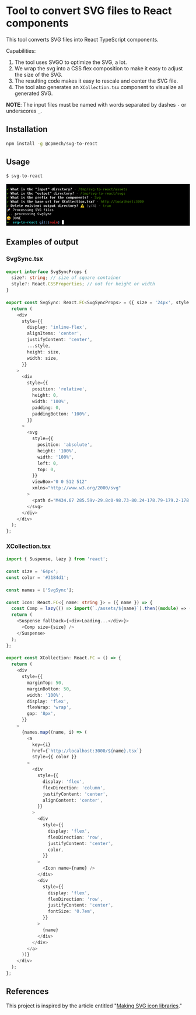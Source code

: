 # Tool to convert SVG files to React components

This tool converts SVG files into React TypeScript components.

Capabilities:

1. The tool uses SVGO to optimize the SVG, a lot.
2. We wrap the svg into a CSS flex composition to make it easy to adjust the size of the SVG.
3. The resulting code makes it easy to rescale and center the SVG file.
4. The tool also generates an `XCollection.tsx` component to visualize all generated SVG.

**NOTE**: The input files must be named with words separated by dashes `-` or underscores `_`.

## Installation

```bash
npm install -g @cpmech/svg-to-react
```

## Usage

```bash
$ svg-to-react
```

![](docs/fig-usage.png)

## Examples of output

### SvgSync.tsx

```typescript
export interface SvgSyncProps {
  size?: string; // size of square container
  style?: React.CSSProperties; // not for height or width
}

export const SvgSync: React.FC<SvgSyncProps> = ({ size = '24px', style }) => {
  return (
    <div
      style={{
        display: 'inline-flex',
        alignItems: 'center',
        justifyContent: 'center',
        ...style,
        height: size,
        width: size,
      }}
    >
      <div
        style={{
          position: 'relative',
          height: 0,
          width: '100%',
          padding: 0,
          paddingBottom: '100%',
        }}
      >
        <svg
          style={{
            position: 'absolute',
            height: '100%',
            width: '100%',
            left: 0,
            top: 0,
          }}
          viewBox="0 0 512 512"
          xmlns="http://www.w3.org/2000/svg"
        >
          <path d="M434.67 285.59v-29.8c0-98.73-80.24-178.79-179.2-178.79a179 179 0 00-140.14 67.36m-38.53 82v29.8C76.8 355 157 435 256 435a180.45 180.45 0 00140-66.92" fill="none" stroke="currentColor" strokeLinecap="round" strokeLinejoin="round" strokeWidth="32"/><path fill="none" stroke="currentColor" strokeLinecap="round" strokeLinejoin="round" strokeWidth="32" d="M32 256l44-44 46 44m358 0l-44 44-46-44"/>
        </svg>
      </div>
    </div>
  );
};
```

### XCollection.tsx

```typescript
import { Suspense, lazy } from 'react';

const size = '64px';
const color = '#3184d1';

const names = ['SvgSync'];

const Icon: React.FC<{ name: string }> = ({ name }) => {
  const Comp = lazy(() => import(`./assets/${name}`).then((module) => ({ default: module[name] })));
  return (
    <Suspense fallback={<div>Loading...</div>}>
      <Comp size={size} />
    </Suspense>
  );
};

export const XCollection: React.FC = () => {
  return (
    <div
      style={{
        marginTop: 50,
        marginBottom: 50,
        width: '100%',
        display: 'flex',
        flexWrap: 'wrap',
        gap: '8px',
      }}
    >
      {names.map((name, i) => (
        <a
          key={i}
          href={`http://localhost:3000/${name}.tsx`}
          style={{ color }}
        >
          <div
            style={{
              display: 'flex',
              flexDirection: 'column',
              justifyContent: 'center',
              alignContent: 'center',
            }}
          >
            <div
              style={{
                display: 'flex',
                flexDirection: 'row',
                justifyContent: 'center',
                color,
              }}
            >
              <Icon name={name} />
            </div>
            <div
              style={{
                display: 'flex',
                flexDirection: 'row',
                justifyContent: 'center',
                fontSize: '0.7em',
              }}
            >
              {name}
            </div>
          </div>
        </a>
      ))}
    </div>
  );
};
```

## References

This project is inspired by the article entitled "[Making SVG icon libraries](http://nicolasgallagher.com/making-svg-icon-libraries-for-react-apps)."
